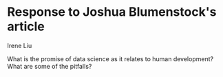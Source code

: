 # Response to Joshua Blumenstock's article

Irene Liu

What is the promise of data science as it relates to human development? What are some of the pitfalls?
